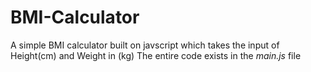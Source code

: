# BMI-Calculator
 A simple BMI calculator built on javscript which takes the input of Height(cm) and Weight in (kg)
 The entire code exists in the *main.js* file 
